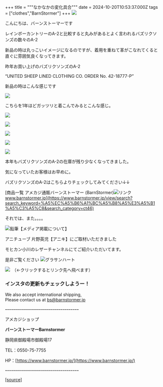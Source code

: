 +++
title = """なかなかの変化具合"""
date = 2024-10-20T10:53:37.000Z
tags = ["clothes","BarnStormer"]
+++
[![](https://stat.ameba.jp/user_images/20231023/16/barnstormer-go/b2/03/p/o0420015015354743273.png)](https://ameblo.jp/barnstormer-go/entry-12825670498.html)

こんにちは、バーンストーマーです

レインボーカントリーのA-2と比較すると丸みがあるとよく言われるバズリクソンズの数々のA-2

新品の時は丸っこいイメージになるのですが、着用を重ねて革がこなれてくると直ぐに雰囲気良くなってきます。

昨年お買い上げのバズリクソンズのA-2　

“UNITED SHEEP LINED CLOTHING CO. ORDER No. 42-18777-P”

新品の時はこんな感じです

[![](https://stat.ameba.jp/user_images/20241020/17/barnstormer-go/54/1c/j/o0600070015500182818.jpg)](https://stat.ameba.jp/user_images/20241020/17/barnstormer-go/54/1c/j/o0600070015500182818.jpg)

こちらを1年ほどガッツリと着こんでみるとこんな感じ。

[![](https://stat.ameba.jp/user_images/20241020/17/barnstormer-go/a2/b9/j/o0466070015500183025.jpg)](https://stat.ameba.jp/user_images/20241020/17/barnstormer-go/a2/b9/j/o0466070015500183025.jpg)

[![](https://stat.ameba.jp/user_images/20241020/17/barnstormer-go/f2/18/j/o0466070015500183017.jpg)](https://stat.ameba.jp/user_images/20241020/17/barnstormer-go/f2/18/j/o0466070015500183017.jpg)

[![](https://stat.ameba.jp/user_images/20241020/17/barnstormer-go/ad/f1/j/o0466070015500183023.jpg)](https://stat.ameba.jp/user_images/20241020/17/barnstormer-go/ad/f1/j/o0466070015500183023.jpg)

[![](https://stat.ameba.jp/user_images/20241020/17/barnstormer-go/99/85/j/o0466070015500183028.jpg)](https://stat.ameba.jp/user_images/20241020/17/barnstormer-go/99/85/j/o0466070015500183028.jpg)

[![](https://stat.ameba.jp/user_images/20241020/17/barnstormer-go/63/87/j/o0466070015500183032.jpg)](https://stat.ameba.jp/user_images/20241020/17/barnstormer-go/63/87/j/o0466070015500183032.jpg)

本年もバズリクソンズのA-2の在庫が残り少なくなってきました。

気になっていたお客様はお早めに。

バズリクソンズのA-2はこちらよりチェックしてみてください↓↓

[商品一覧 アメカジ通販バーンストーマー (BarnStormer)![リンク](https://c.stat100.ameba.jp/ameblo/symbols/v3.20.0/svg/gray/editor_link.svg)www.barnstormer.jp](https://www.barnstormer.jp/view/search?search_keyword=%A5%EC%A5%B6%A1%BC%A5%B8%A5%E3%A5%B1%A5%C3%A5%C8&search_category=ct46)

それでは、また。。。。

![鉛筆](https://stat100.ameba.jp/blog/ucs/img/char/char3/519.png)【メディア掲載について】

アニチューブ 片野英児【アニキ】にご取材いただきました

モヒカン小川のレザーチャンネルにてご紹介いただいてます。

是非ご覧ください ![グラサンハート](https://stat100.ameba.jp/blog/ucs/img/char/char3/148.png)

[![](https://stat.ameba.jp/user_images/20230412/16/barnstormer-go/6a/23/p/o0108010815269242493.png)](https://www.instagram.com/barnstormer_daily/)　（←クリックするとリンク先へ飛べます）

### インスタの更新もチェックしようー！

We also accept international shipping,  
Please contact us at bs@barnstormer.jp

**\-------------------------------------**

アメカジショップ

**バーンストーマーBarnstormer**

静岡県御殿場市御殿場17

TEL：0550-75-7755

HP：[https://www.barnstormer.jp/](https://www.barnstormer.jp/)

**\-------------------------------------**

[[source]](https://ameblo.jp/barnstormer-go/entry-12871982212.html)
